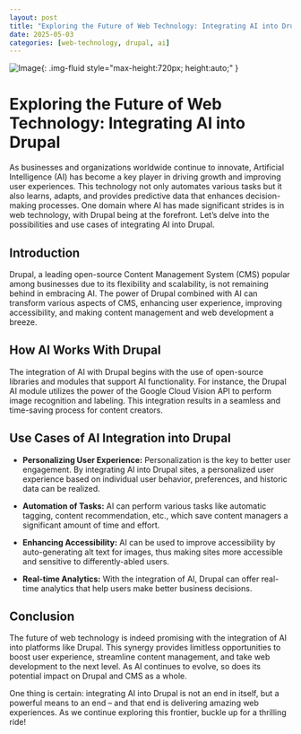 ```yaml
---
layout: post
title: "Exploring the Future of Web Technology: Integrating AI into Drupal"
date: 2025-05-03
categories: [web-technology, drupal, ai]
---
```


![Image](https://pixabay.com/get/g0c26e9a9f9cd6d4f9ead214152cfe6a9f6c885db72004c2545d25316827372108d697b2e5249a3d3ccb9e8c00ad30ea5dfdee53431eb471e33f143b68caabd87_1280.jpg){: .img-fluid style="max-height:720px; height:auto;" }

# Exploring the Future of Web Technology: Integrating AI into Drupal

As businesses and organizations worldwide continue to innovate, Artificial Intelligence (AI) has become a key player in driving growth and improving user experiences. This technology not only automates various tasks but it also learns, adapts, and provides predictive data that enhances decision-making processes. One domain where AI has made significant strides is in web technology, with Drupal being at the forefront. Let’s delve into the possibilities and use cases of integrating AI into Drupal.

## Introduction
Drupal, a leading open-source Content Management System (CMS) popular among businesses due to its flexibility and scalability, is not remaining behind in embracing AI. The power of Drupal combined with AI can transform various aspects of CMS, enhancing user experience, improving accessibility, and making content management and web development a breeze.

## How AI Works With Drupal

The integration of AI with Drupal begins with the use of open-source libraries and modules that support AI functionality. For instance, the Drupal AI module utilizes the power of the Google Cloud Vision API to perform image recognition and labeling. This integration results in a seamless and time-saving process for content creators.

## Use Cases of AI Integration into Drupal

- **Personalizing User Experience:** Personalization is the key to better user engagement. By integrating AI into Drupal sites, a personalized user experience based on individual user behavior, preferences, and historic data can be realized.

- **Automation of Tasks:** AI can perform various tasks like automatic tagging, content recommendation, etc., which save content managers a significant amount of time and effort.

- **Enhancing Accessibility:** AI can be used to improve accessibility by auto-generating alt text for images, thus making sites more accessible and sensitive to differently-abled users.

- **Real-time Analytics:** With the integration of AI, Drupal can offer real-time analytics that help users make better business decisions.

## Conclusion

The future of web technology is indeed promising with the integration of AI into platforms like Drupal. This synergy provides limitless opportunities to boost user experience, streamline content management, and take web development to the next level. As AI continues to evolve, so does its potential impact on Drupal and CMS as a whole.

One thing is certain: integrating AI into Drupal is not an end in itself, but a powerful means to an end – and that end is delivering amazing web experiences. As we continue exploring this frontier, buckle up for a thrilling ride!
